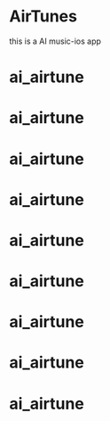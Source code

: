 # AirTunes
this is a AI music-ios app
# ai_airtune
# ai_airtune
# ai_airtune
# ai_airtune
# ai_airtune
# ai_airtune
# ai_airtune
# ai_airtune
# ai_airtune
